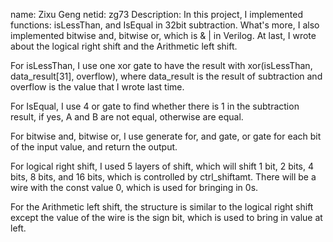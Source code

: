 name: Zixu Geng
netid: zg73
Description: In this project, I implemented functions: isLessThan, and IsEqual in 32bit subtraction. What's more, I also implemented bitwise and, bitwise or, which is & | in Verilog. At last, I wrote about the logical right shift and the Arithmetic left shift. 

For isLessThan, I use one xor gate to have the result with xor(isLessThan, data_result[31], overflow), where data_result is the result of subtraction and overflow is the value that I wrote last time.

For IsEqual, I use 4 or gate to find whether there is 1 in the subtraction result, if yes, A and B are not equal, otherwise are equal.

For bitwise and, bitwise or, I use generate for, and gate, or gate for each bit of the input value, and return the output.

For logical right shift, I used 5 layers of shift, which will shift 1 bit, 2 bits, 4 bits, 8 bits, and 16 bits, which is controlled by ctrl_shiftamt. There will be a wire with the const value 0, which is used for bringing in 0s. 

For the Arithmetic left shift, the structure is similar to the logical right shift except the value of the wire is the sign bit, which is used to bring in value at left.